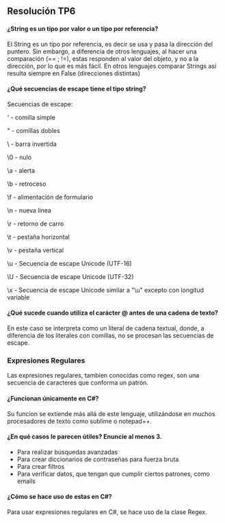 ## Resolución TP6

#### ¿String es un tipo por valor o un tipo por referencia?
El String es un tipo por referencia, es decir se usa y pasa la dirección del puntero. Sin embargo, a diferencia de otros lenguajes, al hacer una comparación (== ; !=), estas responden al valor del objeto, y no a la dirección, por lo que es más fácil. En otros lenguajes comparar Strings así resulta siempre en False (direcciones distintas)
	
#### ¿Qué secuencias de escape tiene el tipo string?

Secuencias de escape:

' - comilla simple

" - comillas dobles

\ - barra invertida

\0 - nulo

\a - alerta

\b - retroceso

\f - alimentación de formulario

\n - nueva línea

\r - retorno de carro

\t - pestaña horizontal

\v - pestaña vertical

\u - Secuencia de escape Unicode (UTF-16)

\U - Secuencia de escape Unicode (UTF-32)

\x - Secuencia de escape Unicode similar a "\u" excepto con longitud variable

#### ¿Qué sucede cuando utiliza el carácter @ antes de una cadena de texto?

En este caso se interpreta como un literal de cadena textual, donde, a diferencia de los literales con comillas, no se procesan las secuencias de escape.

### Expresiones Regulares

Las expresiones regulares, tambien conocidas como regex, son una secuencia de caracteres que conforma un patrón.

#### ¿Funcionan únicamente en C#?

Su funcion se extiende más allá de este lenguaje, utilizándose en muchos procesadores de texto como sublime o notepad++.

#### ¿En qué casos le parecen útiles? Enuncie al menos 3.

- Para realizar búsquedas avanzadas
- Para crear diccionarios de contraseñas para fuerza bruta
- Para crear filtros
- Para verificar datos, que tengan que cumplir ciertos patrones, como emails

#### ¿Cómo se hace uso de estas en C#?

Para usar expresiones regulares en C#, se hace uso de la clase Regex.